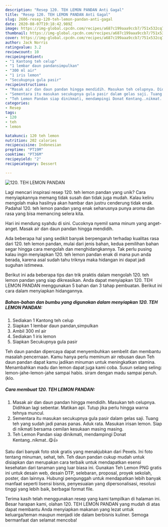 ```yaml
---
description: "Resep 120. TEH LEMON PANDAN Anti Gagal"
title: "Resep 120. TEH LEMON PANDAN Anti Gagal"
slug: 2606-resep-120-teh-lemon-pandan-anti-gagal
date: 2020-08-07T19:18:42.989Z
image: https://img-global.cpcdn.com/recipes/a687c199aaa9ccb7/751x532cq70/120-teh-lemon-pandan-foto-resep-utama.jpg
thumbnail: https://img-global.cpcdn.com/recipes/a687c199aaa9ccb7/751x532cq70/120-teh-lemon-pandan-foto-resep-utama.jpg
cover: https://img-global.cpcdn.com/recipes/a687c199aaa9ccb7/751x532cq70/120-teh-lemon-pandan-foto-resep-utama.jpg
author: Jack Norris
ratingvalue: 3.2
reviewcount: 10
recipeingredient:
- "1 Kantong teh celup"
- "1 lembar daun pandansimpulkan"
- "300 ml air"
- "1 iris lemon"
- "Secukupnya gula pasir"
recipeinstructions:
- "Masak air dan daun pandan hingga mendidih. Masukan teh celupnya. Didihkan lagi sebentar. Matikan api. Tutup jika perlu hingga warna tehnya muncul."
- "Sementara itu masukan secukupnya gula pasir dalam gelas saji. Tuang teh yang sudah jadi panas panas. Aduk rata. Masukan irisan lemon. Siap di nikmati bersama cemilan kesukaan masing masing."
- "Teh Lemon Pandan siap dinikmati, mendampingi Donat Kentang..nikmat..😋👍"
categories:
- Resep
tags:
- 120
- teh
- lemon

katakunci: 120 teh lemon 
nutrition: 202 calories
recipecuisine: Indonesian
preptime: "PT19M"
cooktime: "PT36M"
recipeyield: "2"
recipecategory: Dessert

---
```



![120. TEH LEMON PANDAN](https://img-global.cpcdn.com/recipes/a687c199aaa9ccb7/751x532cq70/120-teh-lemon-pandan-foto-resep-utama.jpg)

Lagi mencari inspirasi resep 120. teh lemon pandan yang unik? Cara menyiapkannya memang tidak susah dan tidak juga mudah. Kalau keliru mengolah maka hasilnya akan hambar dan justru cenderung tidak enak. Padahal 120. teh lemon pandan yang enak seharusnya punya aroma dan rasa yang bisa memancing selera kita.

Hari ini mendung syahdu di sini. Cucoknya nyemil sama minum yang anget-anget. Masak air dan daun pandan hingga mendidih.

Ada beberapa hal yang sedikit banyak berpengaruh terhadap kualitas rasa dari 120. teh lemon pandan, mulai dari jenis bahan, kedua pemilihan bahan segar hingga cara mengolah dan menghidangkannya. Tak perlu pusing kalau ingin menyiapkan 120. teh lemon pandan enak di mana pun anda berada, karena asal sudah tahu triknya maka hidangan ini dapat jadi suguhan istimewa.


Berikut ini ada beberapa tips dan trik praktis dalam mengolah 120. teh lemon pandan yang siap dikreasikan. Anda dapat menyiapkan 120. TEH LEMON PANDAN menggunakan 5 bahan dan 3 tahap pembuatan. Berikut ini cara dalam menyiapkan hidangannya.

<!--inarticleads1-->

##### Bahan-bahan dan bumbu yang digunakan dalam menyiapkan 120. TEH LEMON PANDAN:

1. Sediakan 1 Kantong teh celup
1. Siapkan 1 lembar daun pandan,simpulkan
1. Ambil 300 ml air
1. Sediakan 1 iris lemon
1. Siapkan Secukupnya gula pasir


Teh daun pandan dipercaya dapat menyembuhkan sembelit dan membantu masalah pencernaan. Kamu hanya perlu meminum air rebusan daun Teh daun pandan dapat kamu jadikan minuman untuk meningkatkan stamina. Menambahkan madu dan lemon dapat juga kami coba. Susun selang seling: lemon-jahe-lemon-jahe sampai habis. siram dengan madu sampai penuh. (klo. 

<!--inarticleads2-->

##### Cara membuat 120. TEH LEMON PANDAN:

1. Masak air dan daun pandan hingga mendidih. Masukan teh celupnya. Didihkan lagi sebentar. Matikan api. Tutup jika perlu hingga warna tehnya muncul.
1. Sementara itu masukan secukupnya gula pasir dalam gelas saji. Tuang teh yang sudah jadi panas panas. Aduk rata. Masukan irisan lemon. Siap di nikmati bersama cemilan kesukaan masing masing.
1. Teh Lemon Pandan siap dinikmati, mendampingi Donat Kentang..nikmat..😋👍


Satu dari banyak foto stok gratis yang menakjubkan dari Pexels. Ini foto tentang minuman, sehat, teh. Teh daun pandan cukup mudah untuk disiapkan dan merupakan cara terbaik untuk mendapatkan esensi kesehatan dari tanaman yang luar biasa ini. Gunakan Teh Lemon PNG gratis ini untuk desain web, desain DTP, selebaran, proposal, proyek sekolah, poster, dan lainnya. Hubungi pengunggah untuk mendapatkan lebih banyak manfaat seperti lisensi bisnis, penyesuaian yang dipersonalisasi, resolusi tinggi yang lebih baik, berbagai format file. 

Terima kasih telah menggunakan resep yang kami tampilkan di halaman ini. Besar harapan kami, olahan 120. TEH LEMON PANDAN yang mudah di atas dapat membantu Anda menyiapkan makanan yang lezat untuk keluarga/teman maupun menjadi ide dalam berbisnis kuliner. Semoga bermanfaat dan selamat mencoba!
